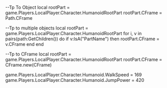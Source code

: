 --Tp To Object
local rootPart = game.Players.LocalPlayer.Character.HumanoidRootPart
rootPart.CFrame = Path.CFrame

--Tp to multiple objects
local rootPart = game.Players.LocalPlayer.Character.HumanoidRootPart
for i, v in pairs(path:GetChildren()) do
if v:IsA("PartName") then
rootPart.CFrame = v.CFrame
end
end

--Tp to CFrame
local rootPart = game.Players.LocalPlayer.Character.HumanoidRootPart
rootPart.CFrame = CFrame.new(CFrame)

game.Players.LocalPlayer.Character.Humanoid.WalkSpeed = 169
game.Players.LocalPlayer.Character.Humanoid.JumpPower = 420
